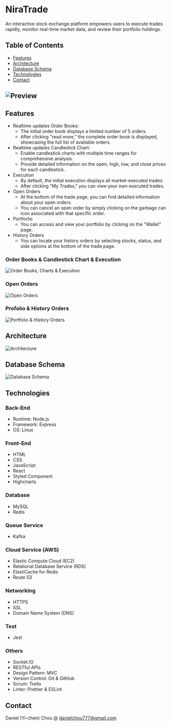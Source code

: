 # NiraTrade

An interactive stock exchange platform empowers users to execute trades rapidly, monitor real-time market data, and review their portfolio holdings.

## Table of Contents

- [Features](#Features)
- [Architecture](#Architecture)
- [Database Schema](#Database-Schema)
- [Technologies](#Technologies)
- [Contact](#Contact)

## ![Preview](./client/src/images/readme/preview.png)

## Features
- Realtime updates Order Books:
  - The initial order book displays a limited number of 5 orders.
  - After clicking "read more," the complete order book is displayed, showcasing the full list of available orders.
- Realtime updates Candlestick Chart:
  - Enable candlestick charts with multiple time ranges for comprehensive analysis.
  - Provide detailed information on the open, high, low, and close prices for each candlestick.
- Execution
  - By default, the initial execution displays all market-executed trades.
  - After clicking "My Trades," you can view your own executed trades. 
- Open Orders
  - At the bottom of the trade page, you can find detailed information about your open orders. 
  - You can cancel an open order by simply clicking on the garbage can icon associated with that specific order.
- Portforlio
  - You can access and view your portfolio by clicking on the "Wallet" page.
- History Orders
  - You can locate your history orders by selecting stocks, status, and side options at the bottom of the trade page.

### Order Books & Candlestick Chart & Execution 
![Order Books, Charts & Execution](./client/src/images/readme/record1.gif)

### Open Orders
![Open Orders](./client/src/images/readme/record2.gif)


### Profolio & History Orders
![Portfolio & History Orders](./client/src/images/readme/record3.gif)


## Architecture

![Architecture](./client/src/images/readme/architecture.png)

## Database Schema

![Database Schema](./client/src/images/readme/dbSchema.png)

## Technologies

### Back-End

- Runtime: Node.js
- Framework: Express
- OS: Linux

### Front-End

- HTML
- CSS
- JavaScript
- React
- Styled Component
- Highcharts

### Database

- MySQL
- Redis

### Queue Service

- Kafka

### Cloud Service (AWS)

- Elastic Compute Cloud (EC2)
- Relational Database Service (RDS)
- ElastiCache for Redis
- Route 53

### Networking

- HTTPS
- SSL
- Domain Name System (DNS)

### Test

- Jest

### Others

- Socket.IO
- RESTful APIs
- Design Pattern: MVC
- Version Control: Git & GitHub
- Scrum: Trello
- Linter: Prettier & ESLint


## Contact

Daniel (Yi-chen) Chou @ danielchou777@gmail.com
